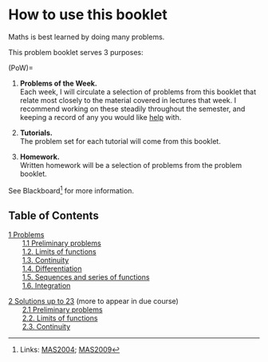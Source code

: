 # How to use this booklet

Maths is best learned by doing many problems. 

This problem booklet serves 3 purposes: 

(PoW)=
1. **Problems of the Week.** <br>
Each week, I will circulate a selection of problems from this booklet that relate most closely to the material covered in lectures that week. I recommend working on these steadily throughout the semester, and keeping a record of any you would like [help](https://rosiesb.github.io/Analysis-Notes/0Intro.html#where-to-get-help) with.<br>

2. **Tutorials.** <br>
The problem set for each tutorial will come from this booklet.<br>

3. **Homework.** <br>
Written homework will be a selection of problems from the problem booklet. <br>

See Blackboard[^links] for more information.

[^links]: Links: [MAS2004](https://vle.shef.ac.uk/webapps/blackboard/content/listContentEditable.jsp?content_id=_7918618_1&course_id=_119813_1&mode=reset); [MAS2009](https://vle.shef.ac.uk/ultra/courses/_119818_1/cl/outline)

<!--[Solutions](#sol) will be made available in installments throughout the semester.-->

## Table of Contents
[1 Problems](#prob) <br>
&emsp;&emsp;[1.1 Preliminary problems](#ch1prob) <br>
&emsp;&emsp;[1.2. Limits of functions](#ch2prob) <br>
&emsp;&emsp;[1.3. Continuity](#ch3prob) <br>
&emsp;&emsp;[1.4. Differentiation](#ch4prob) <br>
&emsp;&emsp;[1.5. Sequences and series of functions](#ch5prob) <br>
&emsp;&emsp;[1.6. Integration](#ch6prob)

[2 Solutions up to 23](#sol) (more to appear in due course) <br>
&emsp;&emsp;[2.1 Preliminary problems](#ch1sol) <br>
&emsp;&emsp;[2.2. Limits of functions](#ch2sol) <br>
&emsp;&emsp;[2.3. Continuity](#ch3sol) <br>
<!--&emsp;&emsp;[2.4. Differentiation](#ch4sol) <br>
&emsp;&emsp;[2.5. Sequences and series of functions](#ch5sol) <br>
&emsp;&emsp;[2.6. Integration](#ch6sol)-->